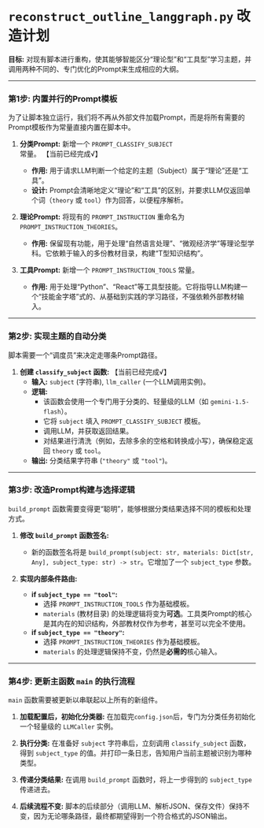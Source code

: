 # `reconstruct_outline_langgraph.py` 改造计划

**目标:** 对现有脚本进行重构，使其能够智能区分“理论型”和“工具型”学习主题，并调用两种不同的、专门优化的Prompt来生成相应的大纲。

---

### 第1步: 内置并行的Prompt模板

为了让脚本独立运行，我们将不再从外部文件加载Prompt，而是将所有需要的Prompt模板作为常量直接内置在脚本中。

1.  **分类Prompt:** 新增一个 `PROMPT_CLASSIFY_SUBJECT` 常量。 【当前已经完成√】
    *   **作用:** 用于请求LLM判断一个给定的主题（Subject）属于“理论”还是“工具”。
    *   **设计:** Prompt会清晰地定义“理论”和“工具”的区别，并要求LLM仅返回单个词（`theory` 或 `tool`）作为回答，以便程序解析。

2.  **理论Prompt:** 将现有的 `PROMPT_INSTRUCTION` 重命名为 `PROMPT_INSTRUCTION_THEORIES`。
    *   **作用:** 保留现有功能，用于处理“自然语言处理”、“微观经济学”等理论型学科。它依赖于输入的多份教材目录，构建“T型知识结构”。

3.  **工具Prompt:** 新增一个 `PROMPT_INSTRUCTION_TOOLS` 常量。
    *   **作用:** 用于处理“Python”、“React”等工具型技能。它将指导LLM构建一个“技能金字塔”式的、从基础到实践的学习路径，不强依赖外部教材输入。

---

### 第2步: 实现主题的自动分类

脚本需要一个“调度员”来决定走哪条Prompt路径。

1.  **创建 `classify_subject` 函数:** 【当前已经完成√】
    *   **输入:** `subject` (字符串), `llm_caller` (一个LLM调用实例)。
    *   **逻辑:**
        *   该函数会使用一个专门用于分类的、轻量级的LLM（如 `gemini-1.5-flash`）。
        *   它将 `subject` 填入 `PROMPT_CLASSIFY_SUBJECT` 模板。
        *   调用LLM，并获取返回结果。
        *   对结果进行清洗（例如，去除多余的空格和转换成小写），确保稳定返回 `theory` 或 `tool`。
    *   **输出:** 分类结果字符串 (`"theory"` 或 `"tool"`)。

---

### 第3步: 改造Prompt构建与选择逻辑

`build_prompt` 函数需要变得更“聪明”，能够根据分类结果选择不同的模板和处理方式。

1.  **修改 `build_prompt` 函数签名:**
    *   新的函数签名将是 `build_prompt(subject: str, materials: Dict[str, Any], subject_type: str) -> str`。它增加了一个 `subject_type` 参数。

2.  **实现内部条件路由:**
    *   **if `subject_type == "tool"`:**
        *   选择 `PROMPT_INSTRUCTION_TOOLS` 作为基础模板。
        *   `materials` (教材目录) 的处理逻辑将变为**可选**。工具类Prompt的核心是其内在的知识结构，外部教材仅作为参考，甚至可以完全不使用。
    *   **if `subject_type == "theory"`:**
        *   选择 `PROMPT_INSTRUCTION_THEORIES` 作为基础模板。
        *   `materials` 的处理逻辑保持不变，仍然是**必需的**核心输入。

---

### 第4步: 更新主函数 `main` 的执行流程

`main` 函数需要被更新以串联起以上所有的新组件。

1.  **加载配置后，初始化分类器:** 在加载完`config.json`后，专门为分类任务初始化一个轻量级的 `LLMCaller` 实例。

2.  **执行分类:** 在准备好 `subject` 字符串后，立刻调用 `classify_subject` 函数，得到 `subject_type` 的值。并打印一条日志，告知用户当前主题被识别为哪种类型。

3.  **传递分类结果:** 在调用 `build_prompt` 函数时，将上一步得到的 `subject_type` 传递进去。

4.  **后续流程不变:** 脚本的后续部分（调用LLM、解析JSON、保存文件）保持不变，因为无论哪条路径，最终都期望得到一个符合格式的JSON输出。
